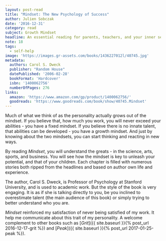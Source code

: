 ```yaml
---
layout: post-read
title: "Mindset: The New Psychology of Success"
author: Julien Sobczak
date: '2016-12-31'
category: read
subject: Growth Mindset
headline: An essential reading for parents, teachers, and your inner self who is so eager to show you what you can do.   
note: 18
tags:
  - self-help
image: 'https://images.gr-assets.com/books/1436227012l/40745.jpg'
metadata:
  authors: Carol S. Dweck
  publisher: "Random House"
  datePublished: '2006-02-28'
  bookFormat: 'Hardcover'
  isbn: '1400062756'
  numberOfPages: 276
links:
  amazon: 'https://www.amazon.com/gp/product/1400062756/'
  goodreads: 'https://www.goodreads.com/book/show/40745.Mindset'
---
```



Much of what we think of as the personality actually grows out of the mindset. If you believe that, how much you work, you will never exceed your abilities - you have a fixed mindset. If you believe there is no innate talent, that abilities can be developed - you have a growth mindset. And just by knowing about the two mindsets, you can start thinking and reacting in new ways.

By reading *Mindset*, you will understand the greats - in the science, arts, sports, and business. You will see how the mindset is key to unleash your potential, and that of your children. Each chapter is filled with numerous stories both ripped from the headlines and based on author own life and experience.

The author, Carol S. Dweck, is Professor of Psychology at Stanford University, and is used to academic work. But the style of the book is very engaging. It is as if she is talking directly to you, be you inclined to overestimate talent (the main audience of this book) or simply trying to better understand who you are.

*Mindset* reinforced my satisfaction of never being satisfied of my work. It help me communicate about this trait of my personality. A welcome complement to other books such as [*Grit*]({{ site.baseurl }}{% post_url 2016-12-17-grit %}) and [*Peak*]({{ site.baseurl }}{% post_url 2017-01-25-peak %}).
